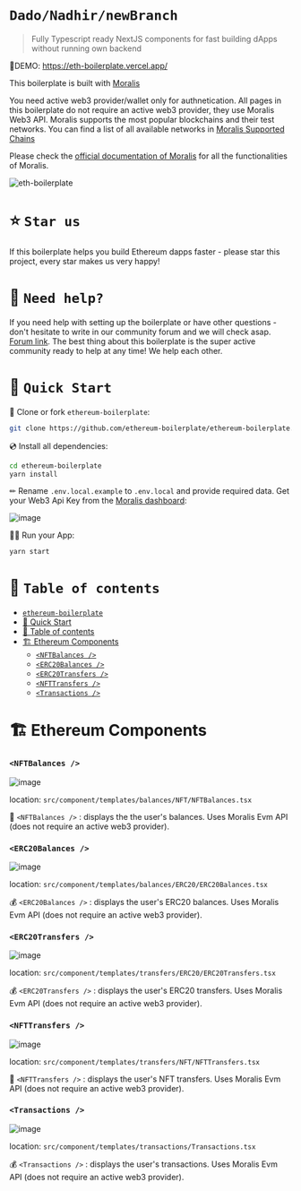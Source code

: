 # `Dado/Nadhir/newBranch`

> Fully Typescript ready NextJS components for fast building dApps without running own backend

🚀DEMO: https://eth-boilerplate.vercel.app/

This boilerplate is built with [Moralis](https://moralis.io?utm_source=github&utm_medium=readme&utm_campaign=ethereum-boilerplate)

You need active web3 provider/wallet only for authnetication. All pages in this boilerplate do not require an active web3 provider, they use Moralis Web3 API. Moralis supports the most popular blockchains and their test networks. You can find a list of all available networks in [Moralis Supported Chains](https://docs.moralis.io/reference/supported-chains-nft)

Please check the [official documentation of Moralis](https://docs.moralis.io/) for all the functionalities of Moralis.

![eth-boilerplate](https://user-images.githubusercontent.com/78314301/186810447-fa66cd80-5bbb-4e41-b29f-862c8cc67d43.gif)

# ⭐️ `Star us`

If this boilerplate helps you build Ethereum dapps faster - please star this project, every star makes us very happy!

# 🤝 `Need help?`

If you need help with setting up the boilerplate or have other questions - don't hesitate to write in our community forum and we will check asap. [Forum link](https://forum.moralis.io/t/ethereum-boilerplate-questions/3951/86). The best thing about this boilerplate is the super active community ready to help at any time! We help each other.

# 🚀 `Quick Start`

📄 Clone or fork `ethereum-boilerplate`:

```sh
git clone https://github.com/ethereum-boilerplate/ethereum-boilerplate.git
```

💿 Install all dependencies:

```sh
cd ethereum-boilerplate
yarn install
```

✏ Rename `.env.local.example` to `.env.local` and provide required data. Get your Web3 Api Key from the [Moralis dashboard](https://admin.moralis.io/):

![image](https://user-images.githubusercontent.com/78314301/186810270-7c365d43-ebb8-4546-a383-32983fbacef9.png)

🚴‍♂️ Run your App:

```sh
yarn start
```

# 🧭 `Table of contents`
- [`ethereum-boilerplate`](#ethereum-boilerplate)
- [🚀 Quick Start](#-quick-start)
- [🧭 Table of contents](#-table-of-contents)
- [🏗 Ethereum Components](#-ethereum-components)
  - [`<NFTBalances />`](#nftbalances-)
  - [`<ERC20Balances />`](#erc20balances-)
  - [`<ERC20Transfers />`](#erc20transfers-)
  - [`<NFTTransfers />`](#nfttransfers-)
  - [`<Transactions />`](#transactions-)

# 🏗 Ethereum Components

### `<NFTBalances />`

![image](https://user-images.githubusercontent.com/78314301/186813114-2b2265a5-5177-4ab8-9076-588107d450f1.png)

location: `src/component/templates/balances/NFT/NFTBalances.tsx`

🎨 `<NFTBalances />` : displays the the user's balances. Uses Moralis Evm API (does not require an active web3 provider).

### `<ERC20Balances />`

![image](https://user-images.githubusercontent.com/78314301/186813448-a0b63106-bcba-46d2-be80-3a7d962e2302.png)

location: `src/component/templates/balances/ERC20/ERC20Balances.tsx`

💰 `<ERC20Balances />` : displays the user's ERC20 balances. Uses Moralis Evm API (does not require an active web3 provider).

### `<ERC20Transfers />`

![image](https://user-images.githubusercontent.com/78314301/186813957-69badb89-bf93-44e6-90e7-c35801c24d9a.png)

location: `src/component/templates/transfers/ERC20/ERC20Transfers.tsx`

💰 `<ERC20Transfers />` : displays the user's ERC20 transfers. Uses Moralis Evm API (does not require an active web3 provider).

### `<NFTTransfers />`

![image](https://user-images.githubusercontent.com/78314301/186814187-916851d7-703d-4e30-9b28-b66b0bea90b1.png)

location: `src/component/templates/transfers/NFT/NFTTransfers.tsx`

🎨 `<NFTTransfers />` : displays the user's NFT transfers. Uses Moralis Evm API (does not require an active web3 provider).

### `<Transactions />`

![image](https://user-images.githubusercontent.com/78314301/186812987-74d8e534-5171-4a53-83f9-3b470bc97e63.png)

location: `src/component/templates/transactions/Transactions.tsx`

💰 `<Transactions />` : displays the user's transactions. Uses Moralis Evm API (does not require an active web3 provider).

